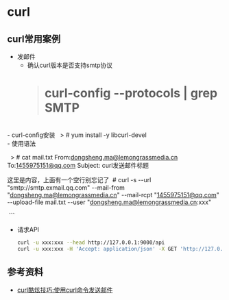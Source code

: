 # curl
## curl常用案例
- 发邮件
    - 确认curl版本是否支持smtp协议
    
        > # curl-config --protocols | grep SMTP
    
    - curl-config安装
   
        > # yum install -y libcurl-devel
    
    - 使用语法
    
    > # cat mail.txt
    From:dongsheng.ma@lemongrassmedia.cn
    To:1455975151@qq.com
    Subject: curl发送邮件标题

  这里是内容，上面有一个空行别忘记了
  # curl -s --url "smtp://smtp.exmail.qq.com" --mail-from "dongsheng.ma@lemongrassmedia.cn" --mail-rcpt "1455975151@qq.com" --upload-file mail.txt --user "dongsheng.ma@lemongrassmedia.cn:xxx"

  ```
- 请求API
  ``` bash 
  curl -u xxx:xxx --head http://127.0.0.1:9000/api
  curl -u xxx:xxx -H 'Accept: application/json' -X GET 'http://127.0.0.1:9000/api/cluster?pretty=true'
  ```
## 参考资料
- [curl酷炫技巧:使用curl命令发送邮件](https://www.hi-linux.com/posts/54000.html)
